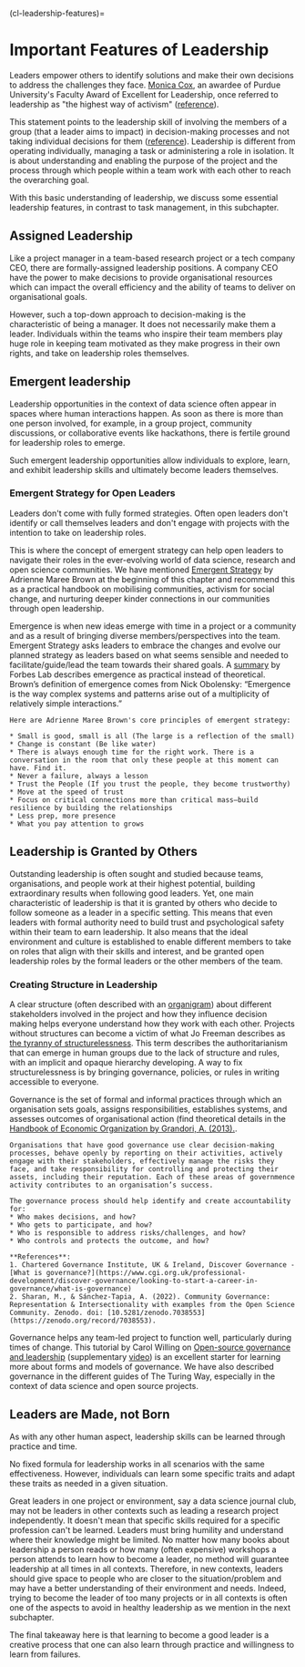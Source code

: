 (cl-leadership-features)=
# Important Features of Leadership

Leaders empower others to identify solutions and make their own decisions to address the challenges they face.
[Monica Cox](https://en.wikipedia.org/wiki/Monica_Cox), an awardee of Purdue University's Faculty Award of Excellent for Leadership, once referred to leadership as "the highest way of activism" ([reference](https://twitter.com/DrMonicaCox/status/1299346141386022913)).

This statement points to the leadership skill of involving the members of a group (that a leader aims to impact) in decision-making processes and not taking individual decisions for them ([reference](https://www.management-issues.com/opinion/6087/the-leader-as-activist/#:~:text=But%20when%20they%20use%20constructive,in%2Da%2Dlifetime%20act.)).
Leadership is different from operating individually, managing a task or administering a role in isolation.
It is about understanding and enabling the purpose of the project and the process through which people within a team work with each other to reach the overarching goal.

With this basic understanding of leadership, we discuss some essential leadership features, in contrast to task management, in this subchapter.

## Assigned Leadership

Like a project manager in a team-based research project or a tech company CEO, there are formally-assigned leadership positions.
A company CEO have the power to make decisions to provide organisational resources which can impact the overall efficiency and the ability of teams to deliver on organisational goals.
 
However, such a top-down approach to decision-making is the characteristic of being a manager. It does not necessarily make them a leader. 
Individuals within the teams who inspire their team members play huge role in keeping team motivated as they make progress in their own rights, and take on leadership roles themselves.

## Emergent leadership

Leadership opportunities in the context of data science often appear in spaces where human interactions happen.
As soon as there is more than one person involved, for example, in a group project, community discussions, or collaborative events like hackathons, there is fertile ground for leadership roles to emerge.

Such emergent leadership opportunities allow individuals to explore, learn, and exhibit leadership skills and ultimately become leaders themselves.

### Emergent Strategy for Open Leaders

Leaders don't come with fully formed strategies.
Often open leaders don't identify or call themselves leaders and don't engage with projects with the intention to take on leadership roles.

This is where the concept of emergent strategy can help open leaders to navigate their roles in the ever-evolving world of data science, research and open science communities.
We have mentioned [Emergent Strategy](https://adriennemareebrown.net/book/emergent-strategy) by Adrienne Maree Brown at the beginning of this chapter and recommend this as a practical handbook on mobilising communities, activism for social change, and nurturing deeper kinder connections in our communities through open leadership. 

Emergence is when new ideas emerge with time in a project or a community and as a result of bringing diverse members/perspectives into the team. 
Emergent Strategy asks leaders to embrace the changes and evolve our planned strategy as leaders based on what seems sensible and needed to facilitate/guide/lead the team towards their shared goals.
A [summary](https://fortelabs.co/blog/emergent-strategy-organizing-for-social-justice/) by Forbes Lab describes emergence as practical instead of theoretical. Brown’s definition of emergence comes from Nick Obolensky: “Emergence is the way complex systems and patterns arise out of a multiplicity of relatively simple interactions.” 

```{note}
Here are Adrienne Maree Brown's core principles of emergent strategy:

* Small is good, small is all (The large is a reflection of the small)
* Change is constant (Be like water)
* There is always enough time for the right work. There is a conversation in the room that only these people at this moment can have. Find it.
* Never a failure, always a lesson
* Trust the People (If you trust the people, they become trustworthy)
* Move at the speed of trust
* Focus on critical connections more than critical mass—build resilience by building the relationships
* Less prep, more presence
* What you pay attention to grows
```

## Leadership is Granted by Others

Outstanding leadership is often sought and studied because teams, organisations, and people work at their highest potential, building extraordinary results when following good leaders.
Yet, one main characteristic of leadership is that it is granted by others who decide to follow someone as a leader in a specific setting.
This means that even leaders with formal authority need to build trust and psychological safety within their team to earn leadership.
It also means that the ideal environment and culture is established to enable different members to take on roles that align with their skills and interest, and be granted open leadership roles by the formal leaders or the other members of the team.

### Creating Structure in Leadership

A clear structure (often described with an [organigram](https://pingboard.com/organogram)) about different stakeholders involved in the project and how they influence decision making helps everyone understand how they work with each other.
Projects without structures can become a victim of what Jo Freeman describes as [the tyranny of structurelessness](https://www.jofreeman.com/joreen/tyranny.htm).
This term describes the authoritarianism that can emerge in human groups due to the lack of structure and rules, with an implicit and opaque hierarchy developing. 
A way to fix structurelessness is by bringing governance, policies, or rules in writing accessible to everyone.

Governance is the set of formal and informal practices through which an organisation sets goals, assigns responsibilities, establishes systems, and assesses outcomes of organisational action (find theoretical details in the [Handbook of Economic Organization by Grandori, A. (2013).](https://econpapers.repec.org/bookchap/elgeebook/14110.htm]).

```{note}
Organisations that have good governance use clear decision-making processes, behave openly by reporting on their activities, actively engage with their stakeholders, effectively manage the risks they face, and take responsibility for controlling and protecting their assets, including their reputation. Each of these areas of governmence activity contributes to an organisation’s success.

The governance process should help identify and create accountability for:
* Who makes decisions, and how?
* Who gets to participate, and how?
* Who is responsible to address risks/challenges, and how?
* Who controls and protects the outcome, and how? 

**References**: 
1. Chartered Governance Institute, UK & Ireland, Discover Governance - [What is governance?](https://www.cgi.org.uk/professional-development/discover-governance/looking-to-start-a-career-in-governance/what-is-governance)
2. Sharan, M., & Sánchez-Tapia, A. (2022). Community Governance: Representation & Intersectionality with examples from the Open Science Community. Zenodo. doi: [10.5281/zenodo.7038553](https://zenodo.org/record/7038553).
```

Governance helps any team-led project to function well, particularly during times of change.
This tutorial by Carol Willing on [Open-source governance and leadership](https://github.com/jupytercon/2020-willingc/) (supplementary [video](https://www.youtube.com/watch?v=HQjRnWVmL28)) is an excellent starter for learning more about forms and models of governance.
We have also described governance in the different guides of The Turing Way, especially in the context of data science and open source projects.

## Leaders are Made, not Born

As with any other human aspect, leadership skills can be learned through practice and time.

No fixed formula for leadership works in all scenarios with the same effectiveness.
However, individuals can learn some specific traits and adapt these traits as needed in a given situation.

Great leaders in one project or environment, say a data science journal club, may not be leaders in other contexts such as leading a research project independently.
It doesn't mean that specific skills required for a specific profession can't be learned.
Leaders must bring humility and understand where their knowledge might be limited.
No matter how many books about leadership a person reads or how many (often expensive) workshops a person attends to learn how to become a leader, no method will guarantee leadership at all times in all contexts.
Therefore, in new contexts, leaders should give space to people who are closer to the situation/problem and may have a better understanding of their environment and needs.
Indeed, trying to become the leader of too many projects or in all contexts is often one of the aspects to avoid in healthy leadership as we mention in the next subchapter.

The final takeaway here is that learning to become a good leader is a creative process that one can also learn through practice and willingness to learn from failures.
